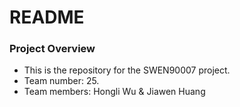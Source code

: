 # README #

### Project Overview ###

* This is the repository for the SWEN90007 project.
* Team number: 25.
* Team members: Hongli Wu & Jiawen Huang

